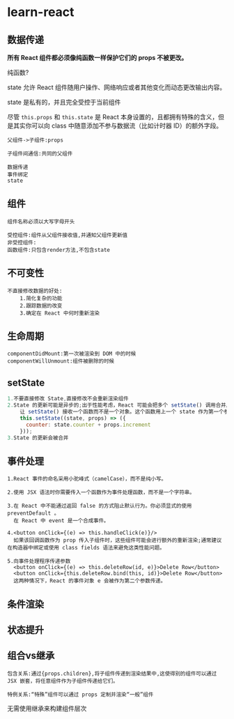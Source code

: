 # learn-react

## 数据传递

**所有 React 组件都必须像纯函数一样保护它们的 props 不被更改。**

纯函数?



state 允许 React 组件随用户操作、网络响应或者其他变化而动态更改输出内容。

state 是私有的，并且完全受控于当前组件



尽管 `this.props` 和 `this.state` 是 React 本身设置的，且都拥有特殊的含义，但是其实你可以向 class 中随意添加不参与数据流（比如计时器 ID）的额外字段。

```
父组件->子组件:props

子组件间通信:共同的父组件
```



```
数据传递
事件绑定
state
```



## 组件

```
组件名称必须以大写字母开头

受控组件:组件从父组件接收值,并通知父组件更新值
非受控组件:
函数组件:只包含render方法,不包含state
```





## 不可变性

```
不直接修改数据的好处:
	1.简化复杂的功能
	2.跟踪数据的改变
	3.确定在 React 中何时重新渲染
```





## 生命周期

```
componentDidMount:第一次被渲染到 DOM 中的时候
componentWillUnmount:组件被删除的时候
```





## setState

```js
1.不要直接修改 State,直接修改不会重新渲染组件
2.State 的更新可能是异步的;出于性能考虑，React 可能会把多个 setState() 调用合并成一个调用。
	让 setState() 接收一个函数而不是一个对象。这个函数用上一个 state 作为第一个参数，将此次更新被应用时的 props 做为第二个参数:
	this.setState((state, props) => ({
      counter: state.counter + props.increment
    }));
3.State 的更新会被合并
```



## 事件处理

```
1.React 事件的命名采用小驼峰式（camelCase），而不是纯小写。

2.使用 JSX 语法时你需要传入一个函数作为事件处理函数，而不是一个字符串。

3.在 React 中不能通过返回 false 的方式阻止默认行为。你必须显式的使用 preventDefault 。
  在 React 中 event 是一个合成事件。

4.<button onClick={(e) => this.handleClick(e)}/>
  如果该回调函数作为 prop 传入子组件时，这些组件可能会进行额外的重新渲染;通常建议在构造器中绑定或使用 class fields 语法来避免这类性能问题。

5.向事件处理程序传递参数
  <button onClick={(e) => this.deleteRow(id, e)}>Delete Row</button>
  <button onClick={this.deleteRow.bind(this, id)}>Delete Row</button>
  这两种情况下，React 的事件对象 e 会被作为第二个参数传递。
```



## 条件渲染





## 状态提升



## 组合vs继承



```
包含关系:通过{props.children},将子组件传递到渲染结果中,这使得别的组件可以通过 JSX 嵌套，将任意组件作为子组件传递给它们。

特例关系:“特殊”组件可以通过 props 定制并渲染“一般”组件
```



无需使用继承来构建组件层次

